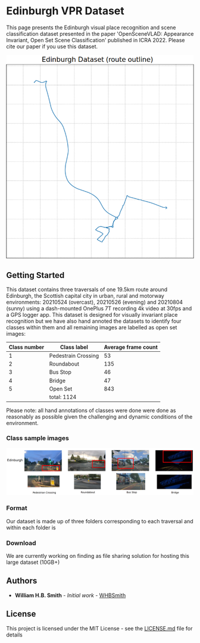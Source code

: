 # Edinburgh VPR Dataset

This page presents the Edinburgh visual place recognition and scene classification dataset presented in the paper 'OpenSceneVLAD: Appearance Invariant, Open Set Scene Classification' published in ICRA 2022. Please cite our paper if you use this dataset. 

![alt text](edi_route_map_simple.png)

## Getting Started

This dataset contains three traversals of one 19.5km route around Edinburgh, the Scottish capital city in urban, rural and motorway environments: 20210524 (overcast), 20210526 (evening) and 20210804 (sunny) using a dash-mounted OnePlus 7T recording 4k video at 30fps and a GPS logger app. This dataset is designed for visually invariant place recognition but we have also hand annoted the datasets to identify four classes within them and all remaining images are labelled as open set images:

Class number       | Class label | Average frame count
------------- | -------------  | -------------
1  | Pedestrain Crossing | 53 
2  | Roundabout | 135
3  | Bus Stop | 46
4  | Bridge | 47
5  | Open Set | 843
|| total: 1124

Please note: all hand annotations of classes were done were done as reasonably as possible given the challenging and dynamic conditions of the environment.

### Class sample images

![alt text](EDI_classes_sample.png)

### Format

Our dataset is made up of three folders corresponding to each traversal and within each folder is  



### Download

We are currently working on finding as file sharing solution for hosting this large dataset (10GB+) 

## Authors

  * **William H.B. Smith** - *Initial work* - [WHBSmith](https://github.com/WHBSmith)

## License

This project is licensed under the MIT License - see the [LICENSE.md](LICENSE.md) file for details

